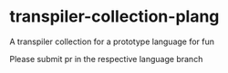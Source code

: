 # transpiler-collection-plang
A transpiler collection for a prototype language for fun

Please submit pr in the respective language branch
